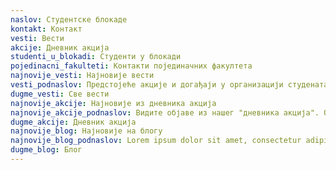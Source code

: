 ```yaml
---
naslov: Студентске блокаде
kontakt: Контакт
vesti: Вести
akcije: Дневник акција
studenti_u_blokadi: Студенти у блокади
pojedinacni_fakulteti: Контакти појединачних факултета
najnovije_vesti: Најновије вести
vesti_podnaslov: Предстојеће акције и догађаји у организацији студената у блокади високошколских установа у Београду. Видите најаве акција које нас очекују у наредном периоду, информишите се детаљније о плану активности, погледајте мапу или пратите како се догађај развија уживо.  
dugme_vesti: Све вести
najnovije_akcije: Најновије из дневника акција
najnovije_akcije_podnaslov: Видите објаве из нашег "дневника акција". Овде можете прочитати детаљније приче које су наше колеге написале у току или након акција које су се већ десиле.
dugme_akcije: Дневник акција
najnovije_blog: Најновије на блогу
najnovije_blog_podnaslov: Lorem ipsum dolor sit amet, consectetur adipiscing elit. Phasellus maximus consectetur sem pulvinar pellentesque. Sed in egestas massa. Quisque at arcu id ante tincidunt eleifend. Aliquam dapibus augue lacus, quis bibendum erat iaculis id. In viverra auctor lectus in congue. Quisque at arcu id ante tincidunt eleifend. Aliquam dapibus augue lacus, quis bibendum erat iaculis id.
dugme_blog: Блог
---
```

